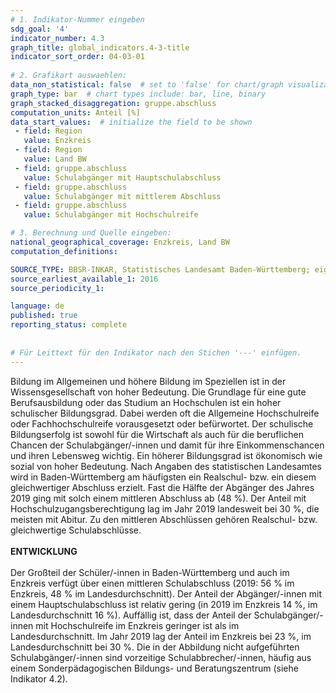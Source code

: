 ```yaml
---
# 1. Indikator-Nummer eingeben 
sdg_goal: '4'
indicator_number: 4.3
graph_title: global_indicators.4-3-title
indicator_sort_order: 04-03-01
 
# 2. Grafikart auswaehlen: 
data_non_statistical: false  # set to 'false' for chart/graph visualization 
graph_type: bar  # chart types include: bar, line, binary 
graph_stacked_disaggregation: gruppe.abschluss
computation_units: Anteil [%] 
data_start_values:  # initialize the field to be shown  
 - field: Region 
   value: Enzkreis
 - field: Region 
   value: Land BW
 - field: gruppe.abschluss
   value: Schulabgänger mit Hauptschulabschluss
 - field: gruppe.abschluss
   value: Schulabgänger mit mittlerem Abschluss
 - field: gruppe.abschluss
   value: Schulabgänger mit Hochschulreife

# 3. Berechnung und Quelle eingeben: 
national_geographical_coverage: Enzkreis, Land BW
computation_definitions: 

SOURCE_TYPE: BBSR-INKAR, Statistisches Landesamt Baden-Württemberg; eigene Darstellung
source_earliest_available_1: 2016
source_periodicity_1: 

language: de   
published: true 
reporting_status: complete
 
 
# Für Leittext für den Indikator nach den Stichen '---' einfügen. 
---
```


Bildung im Allgemeinen und höhere Bildung im Speziellen ist in der Wissensgesellschaft von hoher Bedeutung. Die Grundlage für eine gute Berufsausbildung oder das Studium an Hochschulen ist ein hoher schulischer Bildungsgrad. Dabei werden oft die Allgemeine Hochschulreife oder Fachhochschulreife vorausgesetzt oder befürwortet. Der schulische Bildungserfolg ist sowohl für die Wirtschaft als auch für die beruflichen Chancen der Schulabgänger/-innen und damit für ihre Einkommenschancen und ihren Lebensweg wichtig. Ein höherer Bildungsgrad ist ökonomisch wie sozial von hoher Bedeutung. Nach Angaben des statistischen Landesamtes wird in Baden-Württemberg am häufigsten ein Realschul- bzw. ein diesem gleichwertiger Abschluss erzielt. Fast die Hälfte der Abgänger des Jahres 2019 ging mit solch einem mittleren Abschluss ab (48 %). Der Anteil mit Hochschulzugangsberechtigung lag im Jahr 2019 landesweit bei 30 %, die meisten mit Abitur. Zu den mittleren Abschlüssen gehören Realschul- bzw. gleichwertige Schulabschlüsse. <br>
<br>
**ENTWICKLUNG** <br>
<br>
Der Großteil der Schüler/-innen in Baden-Württemberg und auch im Enzkreis verfügt über einen mittleren Schulabschluss (2019: 56 % im Enzkreis, 48 % im Landesdurchschnitt). Der Anteil der Abgänger/-innen mit einem Hauptschulabschluss ist relativ gering (in 2019 im Enzkreis 14 %, im Landesdurchschnitt 16 %). Auffällig ist, dass der Anteil der Schulabgänger/-innen mit Hochschulreife im Enzkreis geringer ist als im Landesdurchschnitt. Im Jahr 2019 lag der Anteil im Enzkreis bei 23 %, im Landesdurchschnitt bei 30 %. Die in der Abbildung nicht aufgeführten Schulabgänger/-innen sind vorzeitige Schulabbrecher/-innen, häufig aus einem Sonderpädagogischen Bildungs- und Beratungszentrum (siehe Indikator 4.2).

